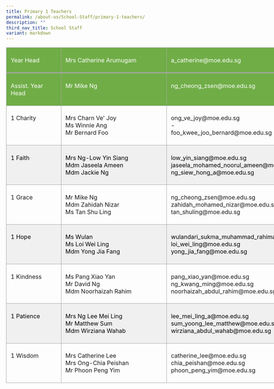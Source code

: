 ```yaml
---
title: Primary 1 Teachers
permalink: /about-us/School-Staff/primary-1-teachers/
description: ""
third_nav_title: School Staff
variant: markdown
---
```

<table style="width:676.0pt;border-collapse:collapse;mso-yfti-tbllook:1184;
 mso-padding-alt:0in 0in 0in 0in" width="901" cellpadding="0" cellspacing="0" border="0" class="MsoNormalTable"><tbody><tr style="mso-yfti-irow:0;mso-yfti-firstrow:yes;height:27.55pt"><td style="width:134.5pt;border:solid #A5A5A5 1.0pt;
  border-bottom:solid #A5A5A5 2.25pt;background:#70AD47;mso-background-themecolor:
  accent6;padding:5.75pt 8.6pt 5.75pt 8.6pt;height:27.55pt" valign="top" width="179"><p class="MsoNormal"><span style="color:white;mso-themecolor:background1">Year Head</span></p></td><td style="width:3.75in;border-top:solid #A5A5A5 1.0pt;
  border-left:none;border-bottom:solid #A5A5A5 2.25pt;border-right:solid #A5A5A5 1.0pt;
  mso-border-left-alt:solid #A5A5A5 1.0pt;background:#70AD47;mso-background-themecolor:
  accent6;padding:5.75pt 8.6pt 5.75pt 8.6pt;height:27.55pt" valign="top" width="360"><p class="MsoNormal"><span style="color:white;mso-themecolor:background1">Mrs Catherine Arumugam</span></p></td><td style="width:271.5pt;border-top:solid #A5A5A5 1.0pt;
  border-left:none;border-bottom:solid #A5A5A5 2.25pt;border-right:solid #A5A5A5 1.0pt;
  mso-border-left-alt:solid #A5A5A5 1.0pt;background:#70AD47;mso-background-themecolor:
  accent6;padding:5.75pt 8.6pt 5.75pt 8.6pt;height:27.55pt" valign="top" width="362"><p class="MsoNormal"><span style="color:white;mso-themecolor:background1">a_catherine@moe.edu.sg</span></p></td></tr><tr style="mso-yfti-irow:1;height:27.55pt"><td style="width:134.5pt;border:solid #A5A5A5 1.0pt;
  border-top:none;mso-border-top-alt:solid #A5A5A5 2.25pt;background:#70AD47;
  mso-background-themecolor:accent6;padding:5.75pt 8.6pt 5.75pt 8.6pt;
  height:27.55pt" valign="top" width="179"><p class="MsoNormal"><span style="color:white;mso-themecolor:background1">Assist. Year Head</span></p></td><td style="width:3.75in;border-top:none;border-left:
  none;border-bottom:solid #A5A5A5 1.0pt;border-right:solid #A5A5A5 1.0pt;
  mso-border-top-alt:solid #A5A5A5 2.25pt;mso-border-left-alt:solid #A5A5A5 1.0pt;
  background:#70AD47;mso-background-themecolor:accent6;padding:5.75pt 8.6pt 5.75pt 8.6pt;
  height:27.55pt" valign="top" width="360"><p class="MsoNormal"><span style="color:white;mso-themecolor:background1">Mr Mike Ng</span></p></td><td style="width:271.5pt;border-top:none;border-left:
  none;border-bottom:solid #A5A5A5 1.0pt;border-right:solid #A5A5A5 1.0pt;
  mso-border-top-alt:solid #A5A5A5 2.25pt;mso-border-left-alt:solid #A5A5A5 1.0pt;
  background:#70AD47;mso-background-themecolor:accent6;padding:5.75pt 8.6pt 5.75pt 8.6pt;
  height:27.55pt" valign="top" width="362"><p class="MsoNormal"><span style="color:white;mso-themecolor:background1">ng_cheong_zsen@moe.edu.sg</span></p></td></tr><tr style="mso-yfti-irow:2;height:54.05pt"><td style="width:134.5pt;border:solid #A5A5A5 1.0pt;
  border-top:none;mso-border-top-alt:solid #A5A5A5 1.0pt;padding:5.75pt 8.6pt 5.75pt 8.6pt;
  height:54.05pt" valign="top" width="179"><p class="MsoNormal">1 Charity</p></td><td style="width:3.75in;border-top:none;border-left:
  none;border-bottom:solid #A5A5A5 1.0pt;border-right:solid #A5A5A5 1.0pt;
  mso-border-top-alt:solid #A5A5A5 1.0pt;mso-border-left-alt:solid #A5A5A5 1.0pt;
  padding:5.75pt 8.6pt 5.75pt 8.6pt;height:54.05pt" valign="top" width="360"><p class="MsoNormal">Mrs Charn&nbsp;Ve'&nbsp;Joy<span style="mso-ansi-language:EN-SG" lang="EN-SG"><br>Ms Winnie Ang<br></span>Mr&nbsp;Bernard&nbsp;Foo</p></td><td style="width:271.5pt;border-top:none;border-left:
  none;border-bottom:solid #A5A5A5 1.0pt;border-right:solid #A5A5A5 1.0pt;
  mso-border-top-alt:solid #A5A5A5 1.0pt;mso-border-left-alt:solid #A5A5A5 1.0pt;
  padding:5.75pt 8.6pt 5.75pt 8.6pt;height:54.05pt" valign="top" width="362"><p class="MsoNormal">ong_ve_joy@moe.edu.sg<br>-<br>foo_kwee_joo_bernard@moe.edu.sg</p></td></tr><tr style="mso-yfti-irow:3;height:48.4pt"><td style="width:134.5pt;border:solid #A5A5A5 1.0pt;
  border-top:none;mso-border-top-alt:solid #A5A5A5 1.0pt;background:#F0F0F0;
  padding:5.75pt 8.6pt 5.75pt 8.6pt;height:48.4pt" valign="top" width="179"><p class="MsoNormal"><span style="color:black;mso-color-alt:windowtext">1 Faith</span></p></td><td style="width:3.75in;border-top:none;border-left:
  none;border-bottom:solid #A5A5A5 1.0pt;border-right:solid #A5A5A5 1.0pt;
  mso-border-top-alt:solid #A5A5A5 1.0pt;mso-border-left-alt:solid #A5A5A5 1.0pt;
  background:#F0F0F0;padding:5.75pt 8.6pt 5.75pt 8.6pt;height:48.4pt" valign="top" width="360"><p class="MsoNormal"><span style="color:black;mso-color-alt:windowtext">Mrs Ng-Low Yin Siang&nbsp;<br>Mdm&nbsp;Jaseela&nbsp;Ameen<br>Mdm Jackie Ng</span></p></td><td style="width:271.5pt;border-top:none;border-left:
  none;border-bottom:solid #A5A5A5 1.0pt;border-right:solid #A5A5A5 1.0pt;
  mso-border-top-alt:solid #A5A5A5 1.0pt;mso-border-left-alt:solid #A5A5A5 1.0pt;
  background:#F0F0F0;padding:5.75pt 8.6pt 5.75pt 8.6pt;height:48.4pt" valign="top" width="362"><p class="MsoNormal"><span style="color:black;mso-color-alt:windowtext">low_yin_siang@moe.edu.sg<br>jaseela_mohamed_noorul_ameen@moe.edu.sg<br>ng_siew_hong_a@moe.edu.sg</span></p></td></tr><tr style="mso-yfti-irow:4;height:31.75pt"><td style="width:134.5pt;border:solid #A5A5A5 1.0pt;
  border-top:none;mso-border-top-alt:solid #A5A5A5 1.0pt;padding:5.75pt 8.6pt 5.75pt 8.6pt;
  height:31.75pt" valign="top" width="179"><p class="MsoNormal">1 Grace</p></td><td style="width:3.75in;border-top:none;border-left:
  none;border-bottom:solid #A5A5A5 1.0pt;border-right:solid #A5A5A5 1.0pt;
  mso-border-top-alt:solid #A5A5A5 1.0pt;mso-border-left-alt:solid #A5A5A5 1.0pt;
  padding:5.75pt 8.6pt 5.75pt 8.6pt;height:31.75pt" valign="top" width="360"><p class="MsoNormal">Mr&nbsp;Mike Ng<br>Mdm Zahidah Nizar<br>Ms&nbsp;Tan Shu Ling</p></td><td style="width:271.5pt;border-top:none;border-left:
  none;border-bottom:solid #A5A5A5 1.0pt;border-right:solid #A5A5A5 1.0pt;
  mso-border-top-alt:solid #A5A5A5 1.0pt;mso-border-left-alt:solid #A5A5A5 1.0pt;
  padding:5.75pt 8.6pt 5.75pt 8.6pt;height:31.75pt" valign="top" width="362"><p class="MsoNormal">ng_cheong_zsen@moe.edu.sg<br>zahidah_mohamed_nizar@moe.edu.sg<br>tan_shuling@moe.edu.sg</p></td></tr><tr style="mso-yfti-irow:5;height:48.4pt"><td style="width:134.5pt;border:solid #A5A5A5 1.0pt;
  border-top:none;mso-border-top-alt:solid #A5A5A5 1.0pt;background:#F0F0F0;
  padding:5.75pt 8.6pt 5.75pt 8.6pt;height:48.4pt" valign="top" width="179"><p class="MsoNormal"><span style="color:black;mso-color-alt:windowtext">1 Hope</span></p></td><td style="width:3.75in;border-top:none;border-left:
  none;border-bottom:solid #A5A5A5 1.0pt;border-right:solid #A5A5A5 1.0pt;
  mso-border-top-alt:solid #A5A5A5 1.0pt;mso-border-left-alt:solid #A5A5A5 1.0pt;
  background:#F0F0F0;padding:5.75pt 8.6pt 5.75pt 8.6pt;height:48.4pt" valign="top" width="360"><p class="MsoNormal"><span style="color:black;mso-color-alt:windowtext">Ms Wulan<br>Ms Loi&nbsp;Wei Ling<br>Mdm&nbsp;Yong Jia Fang</span></p></td><td style="width:271.5pt;border-top:none;border-left:
  none;border-bottom:solid #A5A5A5 1.0pt;border-right:solid #A5A5A5 1.0pt;
  mso-border-top-alt:solid #A5A5A5 1.0pt;mso-border-left-alt:solid #A5A5A5 1.0pt;
  background:#F0F0F0;padding:5.75pt 8.6pt 5.75pt 8.6pt;height:48.4pt" valign="top" width="362"><p class="MsoNormal"><span style="color:black;mso-color-alt:windowtext">wulandari_sukma_muhammad_rahiman_wee@moe.edu.sg<br>loi_wei_ling@moe.edu.sg<br>yong_jia_fang@moe.edu.sg</span></p></td></tr><tr style="mso-yfti-irow:6;height:48.4pt"><td style="width:134.5pt;border:solid #A5A5A5 1.0pt;
  border-top:none;mso-border-top-alt:solid #A5A5A5 1.0pt;padding:5.75pt 8.6pt 5.75pt 8.6pt;
  height:48.4pt" valign="top" width="179"><p class="MsoNormal">1 Kindness</p></td><td style="width:3.75in;border-top:none;border-left:
  none;border-bottom:solid #A5A5A5 1.0pt;border-right:solid #A5A5A5 1.0pt;
  mso-border-top-alt:solid #A5A5A5 1.0pt;mso-border-left-alt:solid #A5A5A5 1.0pt;
  padding:5.75pt 8.6pt 5.75pt 8.6pt;height:48.4pt" valign="top" width="360"><p class="MsoNormal">Ms&nbsp;Pang&nbsp;Xiao Yan<span style="mso-ansi-language:EN-SG" lang="EN-SG"><br>Mr </span>David Ng<br>Mdm&nbsp;Noorhaizah Rahim</p></td><td style="width:271.5pt;border-top:none;border-left:
  none;border-bottom:solid #A5A5A5 1.0pt;border-right:solid #A5A5A5 1.0pt;
  mso-border-top-alt:solid #A5A5A5 1.0pt;mso-border-left-alt:solid #A5A5A5 1.0pt;
  padding:5.75pt 8.6pt 5.75pt 8.6pt;height:48.4pt" valign="top" width="362"><p class="MsoNormal">pang_xiao_yan@moe.edu.sg<br>ng_kwang_ming@moe.edu.sg<br>noorhaizah_abdul_rahim@moe.edu.sg</p></td></tr><tr style="mso-yfti-irow:7;height:48.4pt"><td style="width:134.5pt;border:solid #A5A5A5 1.0pt;
  border-top:none;mso-border-top-alt:solid #A5A5A5 1.0pt;background:#F0F0F0;
  padding:5.75pt 8.6pt 5.75pt 8.6pt;height:48.4pt" valign="top" width="179"><p class="MsoNormal"><span style="color:black;mso-color-alt:windowtext">1 Patience</span></p></td><td style="width:3.75in;border-top:none;border-left:
  none;border-bottom:solid #A5A5A5 1.0pt;border-right:solid #A5A5A5 1.0pt;
  mso-border-top-alt:solid #A5A5A5 1.0pt;mso-border-left-alt:solid #A5A5A5 1.0pt;
  background:#F0F0F0;padding:5.75pt 8.6pt 5.75pt 8.6pt;height:48.4pt" valign="top" width="360"><p class="MsoNormal"><span style="color:black;mso-color-alt:windowtext">Mrs Ng Lee&nbsp;Mei Ling</span><span style="color:black;mso-color-alt:
  windowtext;mso-ansi-language:EN-SG" lang="EN-SG"><br></span><span style="color:black;mso-color-alt:windowtext">Mr&nbsp;Matthew&nbsp;Sum<br>Mdm&nbsp;Wirziana&nbsp;Wahab</span></p></td><td style="width:271.5pt;border-top:none;border-left:
  none;border-bottom:solid #A5A5A5 1.0pt;border-right:solid #A5A5A5 1.0pt;
  mso-border-top-alt:solid #A5A5A5 1.0pt;mso-border-left-alt:solid #A5A5A5 1.0pt;
  background:#F0F0F0;padding:5.75pt 8.6pt 5.75pt 8.6pt;height:48.4pt" valign="top" width="362"><p class="MsoNormal"><span style="color:black;mso-color-alt:windowtext">lee_mei_ling_a@moe.edu.sg<br>sum_yoong_lee_matthew@moe.edu.sg<br>wirziana_abdul_wahab@moe.edu.sg</span></p></td></tr><tr style="mso-yfti-irow:8;mso-yfti-lastrow:yes;height:48.4pt"><td style="width:134.5pt;border:solid #A5A5A5 1.0pt;
  border-top:none;mso-border-top-alt:solid #A5A5A5 1.0pt;padding:5.75pt 8.6pt 5.75pt 8.6pt;
  height:48.4pt" valign="top" width="179"><p class="MsoNormal">1 Wisdom</p></td><td style="width:3.75in;border-top:none;border-left:
  none;border-bottom:solid #A5A5A5 1.0pt;border-right:solid #A5A5A5 1.0pt;
  mso-border-top-alt:solid #A5A5A5 1.0pt;mso-border-left-alt:solid #A5A5A5 1.0pt;
  padding:5.75pt 8.6pt 5.75pt 8.6pt;height:48.4pt" valign="top" width="360"><p class="MsoNormal">Mrs&nbsp;Catherine Lee<br>Mrs Ong-Chia&nbsp;Peishan<br>Mr&nbsp;Phoon&nbsp;Peng Yim</p></td><td style="width:271.5pt;border-top:none;border-left:
  none;border-bottom:solid #A5A5A5 1.0pt;border-right:solid #A5A5A5 1.0pt;
  mso-border-top-alt:solid #A5A5A5 1.0pt;mso-border-left-alt:solid #A5A5A5 1.0pt;
  padding:5.75pt 8.6pt 5.75pt 8.6pt;height:48.4pt" valign="top" width="362"><p class="MsoNormal">catherine_lee@moe.edu.sg<br>chia_peishan@moe.edu.sg<br>phoon_peng_yim@moe.edu.sg</p></td></tr></tbody></table>